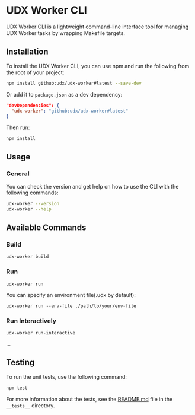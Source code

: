 # UDX Worker CLI

UDX Worker CLI is a lightweight command-line interface tool for managing UDX Worker tasks by wrapping Makefile targets.

## Installation

To install the UDX Worker CLI, you can use npm and run the following from the root of your project:

```bash
npm install github:udx/udx-worker#latest --save-dev
```

Or add it to `package.json` as a dev dependency:

```json
"devDependencies": {
  "udx-worker": "github:udx/udx-worker#latest"
}
```

Then run:

```
npm install
```

## Usage

### General

You can check the version and get help on how to use the CLI with the following commands:

```bash
udx-worker --version
udx-worker --help
```

## Available Commands

### Build

```shell
udx-worker build
```

### Run

```shell
udx-worker run
```

You can specify an environment file(.udx by default):

```shell
udx-worker run --env-file ./path/to/your/env-file
```

### Run Interactively

```shell
udx-worker run-interactive
```

...


## Testing

To run the unit tests, use the following command:

```bash
npm test
```

For more information about the tests, see the [README.md](./__tests__/README.md) file in the `__tests__` directory.
